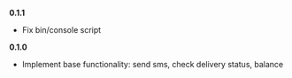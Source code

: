 **0.1.1**

  * Fix bin/console script

**0.1.0**

  * Implement base functionality: send sms, check delivery status, balance 
